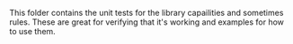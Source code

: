 This folder contains the unit tests for the library capailities and sometimes rules.
These are great for verifying that it's working and examples for how to use them.
